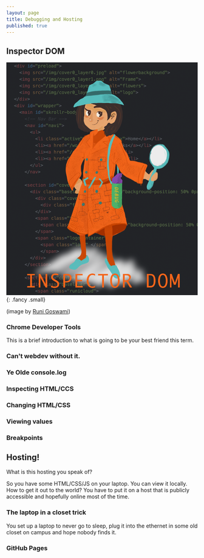 ```yaml
---
layout: page
title: Debugging and Hosting
published: true
---
```


## Inspector DOM

![](img/inspectorblackbg.png){: .fancy .small}

(image by [Runi Goswami](http://runigoswami.com))



### Chrome Developer Tools

This is a brief introduction to what is going to be your best friend this term.


### Can't webdev without it.

### Ye Olde console.log

### Inspecting HTML/CCS

### Changing HTML/CSS

### Viewing values

### Breakpoints



##  Hosting!

What is this hosting you speak of?

So you have some HTML/CSS/JS on your laptop. You can view it locally. How to get it out to the world?  You have to put it on a host that is publicly accessible and hopefully online most of the time.

### The laptop in a closet trick

You set up a laptop to never go to sleep,  plug it into the ethernet in some old closet on campus and hope nobody finds it.




### GitHub Pages
